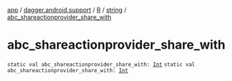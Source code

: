 [app](../../../index.md) / [dagger.android.support](../../index.md) / [R](../index.md) / [string](index.md) / [abc_shareactionprovider_share_with](./abc_shareactionprovider_share_with.md)

# abc_shareactionprovider_share_with

`static val abc_shareactionprovider_share_with: `[`Int`](https://kotlinlang.org/api/latest/jvm/stdlib/kotlin/-int/index.html)
`static val abc_shareactionprovider_share_with: `[`Int`](https://kotlinlang.org/api/latest/jvm/stdlib/kotlin/-int/index.html)